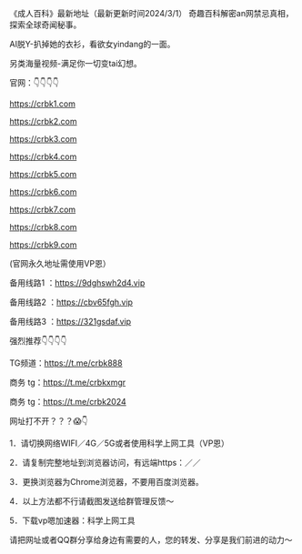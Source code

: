 《成人百科》最新地址（最新更新时间2024/3/1）
奇趣百科解密an网禁忌真相，探索全球奇闻秘事。

AI脱Y-扒掉她的衣衫，看欲女yindang的一面。

另类海量视频-满足你一切变tai幻想。

官网：👇👇👇👇

https://crbk1.com

https://crbk2.com

https://crbk3.com

https://crbk4.com

https://crbk5.com

https://crbk6.com

https://crbk7.com

https://crbk8.com

https://crbk9.com

(官网永久地址需使用VP恩）


      
备用线路1 ：https://9dghswh2d4.vip

备用线路2 ：https://cbv65fgh.vip

备用线路3 ：https://321gsdaf.vip



强烈推荐👇👇👇👇

TG频道：https://t.me/crbk888

商务 tg：https://t.me/crbkxmgr

商务 tg：https://t.me/crbk2024



网址打不开？？？😱👇

1．请切换网络WIFI／4G／5G或者使用科学上网工具（VP恩）

2．请复制完整地址到浏览器访问，有远端https：／／

3．更换浏览器为Chrome浏览器，不要用百度浏览器。

4．以上方法都不行请截图发送给群管理反馈～

5．下载vp嗯加速器：科学上网工具

请把网址或者QQ群分享给身边有需要的人，您的转发、分享是我们前进的动力～
